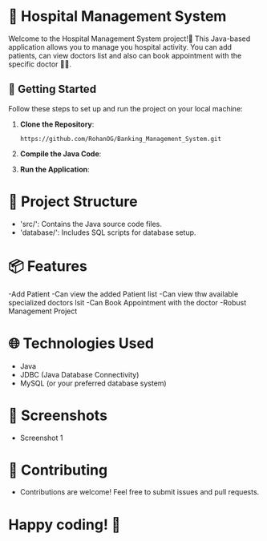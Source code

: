 # 🏥 Hospital Management System

Welcome to the Hospital Management System project!💉  This Java-based application allows you to manage you hospital activity.
You can add patients, can view doctors list and also can book appointment with the specific doctor 🧑‍⚕️.

## 🚀 Getting Started

Follow these steps to set up and run the project on your local machine:

1. **Clone the Repository**: 
   ```shell
   https://github.com/RohanOG/Banking_Management_System.git
2. **Compile the Java Code**:
    
3. **Run the Application**:


# 📂 Project Structure
- 'src/': Contains the Java source code files.
- 'database/': Includes SQL scripts for database setup.


# 📦 Features
-Add Patient
-Can view the added Patient list
-Can view thw available specialized doctors lsit
-Can Book Appointment with the doctor
-Robust Management Project
# 🌐 Technologies Used
- Java
- JDBC (Java Database Connectivity)
- MySQL (or your preferred database system)

# 📸 Screenshots
- Screenshot 1

# 🤝 Contributing
- Contributions are welcome! Feel free to submit issues and pull requests.

# Happy coding! 🎉
